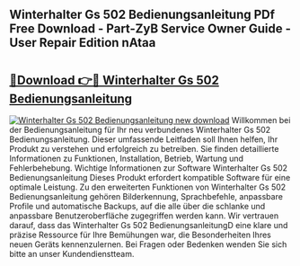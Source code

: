 ## Winterhalter Gs 502 Bedienungsanleitung PDf Free Download - Part-ZyB Service Owner Guide - User Repair Edition nAtaa

# <h2><a href="http://df583ti.blite.top/?on=Winterhalter+Gs+502+Bedienungsanleitung">🔗Download 👉🔴 Winterhalter Gs 502 Bedienungsanleitung</a></h2>

[![Winterhalter Gs 502 Bedienungsanleitung new download](https://i.imgur.com/lujVjoI.png)](http://df583ti.blite.top/?on=Winterhalter+Gs+502+Bedienungsanleitung)
Willkommen bei der Bedienungsanleitung für Ihr neu verbundenes Winterhalter Gs 502 Bedienungsanleitung. Dieser umfassende Leitfaden soll Ihnen helfen, Ihr Produkt zu verstehen und erfolgreich zu betreiben. Sie finden detaillierte Informationen zu Funktionen, Installation, Betrieb, Wartung und Fehlerbehebung. Wichtige Informationen zur Software Winterhalter Gs 502 Bedienungsanleitung Dieses Produkt erfordert kompatible Software für eine optimale Leistung. Zu den erweiterten Funktionen von Winterhalter Gs 502 Bedienungsanleitung gehören Bilderkennung, Sprachbefehle, anpassbare Profile und automatische Backups, auf die alle über die schlanke und anpassbare Benutzeroberfläche zugegriffen werden kann. Wir vertrauen darauf, dass das Winterhalter Gs 502 BedienungsanleitungD eine klare und präzise Ressource für Ihre Bemühungen war, die Besonderheiten Ihres neuen Geräts kennenzulernen. Bei Fragen oder Bedenken wenden Sie sich bitte an unser Kundendienstteam.
